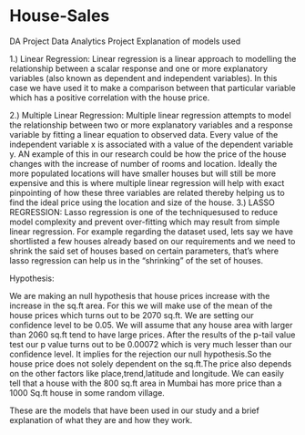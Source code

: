 # House-Sales
DA Project
Data Analytics Project
Explanation of models used

1.) Linear Regression: Linear regression is a linear approach to modelling
the relationship between a scalar response and one or more explanatory
variables (also known as dependent and independent variables). In this
case we have used it to make a comparison between that particular
variable which has a positive correlation with the house price.

2.) Multiple Linear Regression: Multiple linear regression attempts to
model the relationship between two or more explanatory variables and
a response variable by fitting a linear equation to observed data. Every
value of the independent variable x is associated with a value of the
dependent variable y. AN example of this in our research could be how
the price of the house changes with the increase of number of rooms
and location. Ideally the more populated locations will have smaller
houses but will still be more expensive and this is where multiple linear
regression will help with exact pinpointing of how these three variables
are related thereby helping us to find the ideal price using the location
and size of the house.
3.) LASSO REGRESSION: Lasso regression is one of the techniquesused to
reduce model complexity and prevent over-fitting which may result from
simple linear regression. For example regarding the dataset used, lets
say we have shortlisted a few houses already based on our requirements
and we need to shrink the said set of houses based on certain
parameters, that’s where lasso regression can help us in the “shrinking”
of the set of houses.

Hypothesis:

We are making an null hypothesis that house prices increase with the
increase in the sq.ft area.
For this we will make use of the mean of the house prices which turns
out to be 2070 sq.ft.
We are setting our confidence level to be 0.05.
We will assume that any house area with larger than 2060 sq.ft tend to
have large prices.
After the results of the p-tail value test our p value turns out to be
0.00072 which is very much lesser than our confidence level.
It implies for the rejection our null hypothesis.So the house price does
not solely dependent on the sq.ft.The price also depends on the other
factors like place,trend,latitude and longitude.
We can easily tell that a house with the 800 sq.ft area in Mumbai has
more price than a 1000 Sq.ft house in some random village.

These are the models that have been used in our study and a brief explanation
of what they are and how they work.
